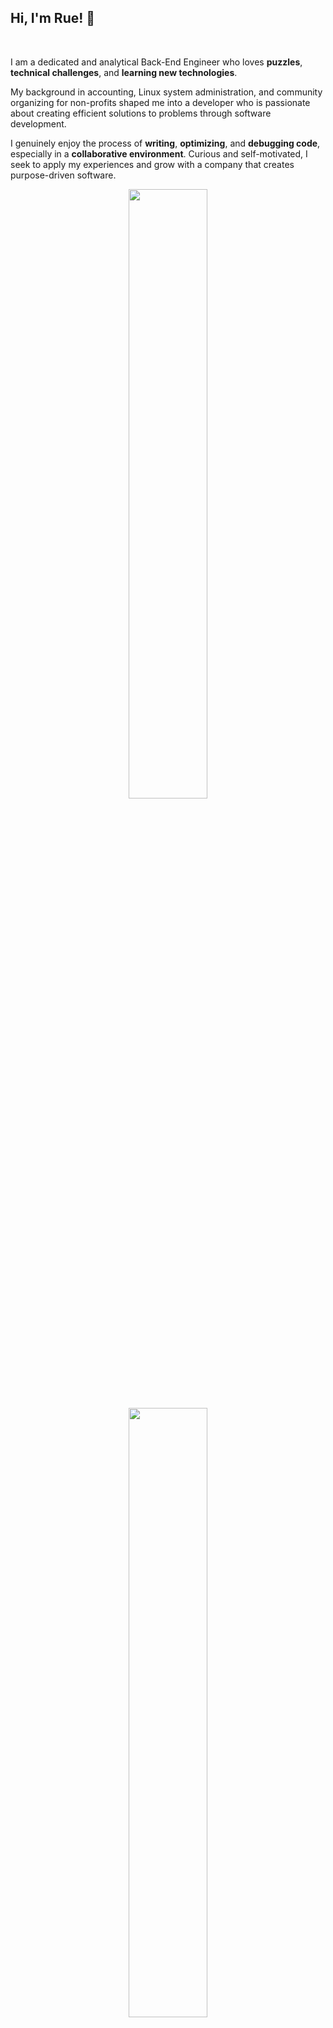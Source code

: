 ## Hi, I'm Rue! 👋

<br>

I am a dedicated and analytical Back-End Engineer who loves **puzzles**, **technical challenges**, and **learning new technologies**. 

My background in accounting, Linux system administration, and community organizing for non-profits shaped me into a developer who is passionate about creating efficient solutions to problems through software development. 

I genuinely enjoy the process of **writing**, **optimizing**, and **debugging code**, especially in a **collaborative environment**.
Curious and self-motivated, I seek to apply my experiences and grow with a company that creates purpose-driven software.

<p align="center">
  <img height="50%" width="auto" src ="https://github-readme-stats.vercel.app/api?username=ruezheng&show_icons=true&count_private=true&theme=darcula&hide_border=true&hide=issues,contribs&bg_color=00000000">
  <img height="50%" width="auto" src ="https://github-readme-stats.vercel.app/api/top-langs/?username=ruezheng&layout=compact&hide_border=true&theme=darcula&bg_color=00000000&langs_count=6&hide=jupyter%20notebook,tex,css,php">
  <!--- <img src ="https://github-readme-streak-stats.herokuapp.com?user=ruezheng&theme=darcula&hide_border=true&background=FFFFFF00"> --->
</p>

<br>

_Thank you for taking the time to look through my profile! Feel free to check out my work and [get connected](mailto:rzheng13@gamil.com)!_
```json
{
  "name": "Rue Zheng",
  "located_in": "Salt Lake City, Utah",
  "how_to_reach_me": "rzheng13@gmail.com",
  "company": "Open to Work",
  "education": ["Backend Software Development at Turing School of Software & Design","Bachelor of Science in Wildlife & Conservation Biology"],
    {
      "technical_experience": ["Ruby", "Rails", "Active Record", "SQL", "PostgreSQL", "Heroku", "Postman", "TDD", "CRUD", "REST", "Git", "GitHub"],
      "currently_learning": ["JavaScript"],
    },
  "community_engagement": "Co-founder, non-profit, Salt Lake Area Queer Climbers",
  "hobbies": ["Hiking", "Rock Climbing", "Cooking", "Traveling", "Reading Fiction"],
  "fun_fact": "我会说中文"
}
```
